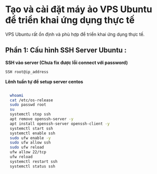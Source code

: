 # Tạo và cài đặt máy ảo VPS Ubuntu để triển khai ứng dụng thực tế
VPS Ubuntu rất ổn định và phù hợp để triển khai ứng dụng thực tế.

## Phần 1: Cấu hình SSH Server Ubuntu : 

**SSH vào server (Chưa fix được lỗi connect với password)**

 ```bash
SSH root@ip_address
 ```


**Lênh tuần tự để setup server centos**
 ```bash

   whoami
   cat /etc/os-release
   sudo passwd root
   su
   systemctl stop ssh 
   apt remove openssh-server -y
   apt install openssh-server openssh-client -y
   systemctl start ssh
   systemctl enable ssh
   sudo ufw enable -y
   sudo ufw allow ssh
   sudo ufw reload
   ufw allow 22/tcp
   ufw reload  
   systemctl restart ssh
   systemctl status ssh

 ```

